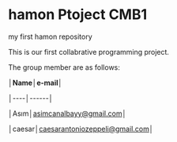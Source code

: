 # hamon Ptoject CMB1

my first hamon repository

This is our first collabrative programming project.

The group member are as follows:
  
**│Name│e-mail│** 

│----│------│

│Asım│asimcanalbayy@gmail.com│

│caesar│caesarantoniozeppeli@gmail.com│ 


